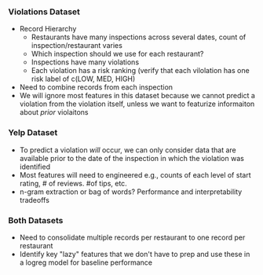 ### Violations Dataset
* Record Hierarchy
  * Restaurants have many inspections across several dates, count of inspection/restaurant varies
  * Which inspection should we use for each restaurant? 
  * Inspections have many violations
  * Each violation has a risk ranking (verify that each vilolation has one risk label of c(LOW, MED, HIGH)
* Need to combine records from each inspection
* We will ignore most features in this dataset because we cannot predict a violation from the violation itself, unless we want to featurize informaiton about *prior* violaitons

### Yelp Dataset
* To predict a violation *will* occur, we can only consider data that are available prior to the date of the inspection in which the violation was identified 
* Most features will need to engineered e.g., counts of each level of start rating, # of reviews. #of tips, etc.
* n-gram extraction or bag of words? Performance and interpretability tradeoffs
  
### Both Datasets
* Need to consolidate multiple records per restaurant to one record per restaurant
* Identify key "lazy" features that we don't have to prep and use these in a logreg model for baseline performance
